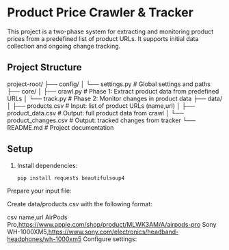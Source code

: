 # Product Price Crawler & Tracker

This project is a two-phase system for extracting and monitoring product prices from a predefined list of product URLs. It supports initial data collection and ongoing change tracking.

## Project Structure

project-root/ ├── config/ │ └── settings.py # Global settings and paths ├── core/ │ ├── crawl.py # Phase 1: Extract product data from predefined URLs │ └── track.py # Phase 2: Monitor changes in product data ├── data/ │ ├── products.csv # Input: list of product URLs (name,url) │ ├── product_data.csv # Output: full product data from crawl │ └── product_changes.csv # Output: tracked changes from tracker └── README.md # Project documentation

## Setup

1. Install dependencies:

   ```bash
   pip install requests beautifulsoup4
Prepare your input file:

Create data/products.csv with the following format:

csv
name,url
AirPods Pro,https://www.apple.com/shop/product/MLWK3AM/A/airpods-pro
Sony WH-1000XM5,https://www.sony.com/electronics/headband-headphones/wh-1000xm5
Configure settings:

